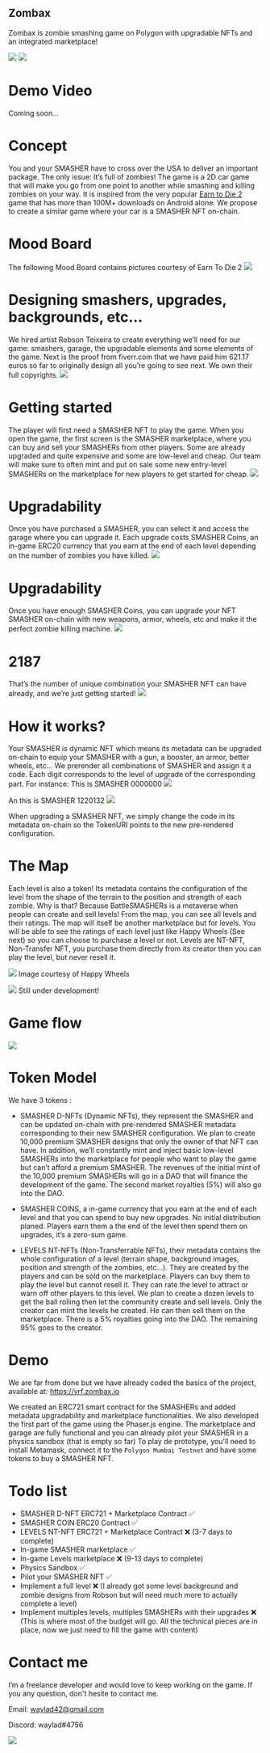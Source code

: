 ## Zombax

Zombax is zombie smashing game on Polygon with upgradable NFTs and an integrated marketplace!

![](https://vrf.zombax.io/assets/screenshots/home.png)
![](https://vrf.zombax.io/assets/screenshots/demo2.png)

# Demo Video

Coming soon...

# Concept

You and your SMASHER have to cross over the USA to deliver an important package. The only issue: It’s full of zombies!
The game is a 2D car game that will make you go from one point to another while smashing and killing zombies on your way. It is inspired from the very popular [Earn to Die 2](https://play.google.com/store/apps/details?id=com.notdoppler.earntodie2) game that has more than 100M+ downloads on Android alone.
We propose to create a similar game where your car is a SMASHER NFT on-chain.

# Mood Board

The following Mood Board contains pictures courtesy of Earn To Die 2
![](https://vrf.zombax.io/assets/screenshots/mood2.png)

# Designing smashers, upgrades, backgrounds, etc…

We hired artist Robson Teixeira to create everything we’ll need for our game: smashers, garage, the upgradable elements and some elements of the game. Next is the proof from fiverr.com that we have paid him 621.17 euros so far to originally design all you’re going to see next. We own their full copyrights.
![](https://vrf.zombax.io/assets/screenshots/fiverr.png)

# Getting started

The player will first need a SMASHER NFT to play the game. When you open the game, the first screen is the SMASHER marketplace, where you can buy and sell your SMASHERs from other players. Some are already upgraded and quite expensive and some are low-level and cheap.
Our team will make sure to often mint and put on sale some new entry-level SMASHERs on the marketplace for new players to get started for cheap.
![](https://vrf.zombax.io/assets/screenshots/marketplace.png)

# Upgradability

Once you have purchased a SMASHER, you can select it and access the garage where you can upgrade it. Each upgrade costs SMASHER Coins, an in-game ERC20 currency that you earn at the end of each level depending on the number of zombies you have killed.
![](https://vrf.zombax.io/assets/screenshots/garage-scene1.png)

# Upgradability

Once you have enough SMASHER Coins, you can upgrade your NFT SMASHER on-chain with new weapons, armor, wheels, etc and make it the perfect zombie killing machine.
![](https://vrf.zombax.io/assets/screenshots/garage-scene2.png)

# 2187

That’s the number of unique combination your SMASHER NFT can have already, and we’re just getting started!
![](https://vrf.zombax.io/assets/screenshots/configs.png)

# How it works?

Your SMASHER is dynamic NFT which means its metadata can be upgraded on-chain to equip your SMASHER with a gun, a booster, an armor, better wheels, etc…
We prerender all combinations of SMASHER and assign it a code. Each digit corresponds to the level of upgrade of the corresponding part.
For instance: This is SMASHER 0000000
![](https://vrf.zombax.io/assets/screenshots/config1.png)

An this is SMASHER 1220132
![](https://vrf.zombax.io/assets/screenshots/config2.png)

When upgrading a SMASHER NFT, we simply change the code in its metadata on-chain so the TokenURI points to the new pre-rendered configuration.

# The Map

Each level is also a token! Its metadata contains the configuration of the level from the shape of the terrain to the position and strength of each zombie. Why is that? Because BattleSMASHERs is a metaverse when people can create and sell levels! From the map, you can see all levels and their ratings. The map will itself be another marketplace but for levels. You will be able to see the ratings of each level just like Happy Wheels (See next) so you can choose to purchase a level or not. Levels are NT-NFT, Non-Transfer NFT, you purchase them directly from its creator then you can play the level, but never resell it.

![](https://vrf.zombax.io/assets/screenshots/happy-wheels.jpeg)
Image courtesy of Happy Wheels

![](https://vrf.zombax.io/assets/screenshots/map-scene.png)
Still under development!

# Game flow

![](https://vrf.zombax.io/assets/screenshots/flow2.png)

# Token Model

We have 3 tokens :

- SMASHER D-NFTs (Dynamic NFTs), they represent the SMASHER and can be updated on-chain with pre-rendered SMASHER metadata corresponding to their new SMASHER configuration. We plan to create 10,000 premium SMASHER designs that only the owner of that NFT can have. In addition, we’ll constantly mint and inject basic low-level SMASHERs into the marketplace for people who want to play the game but can’t afford a premium SMASHER. The revenues of the initial mint of the 10,000 premium SMASHERs will go in a DAO that will finance the development of the game. The second market royalties (5%) will also go into the DAO.

- SMASHER COINS, a in-game currency that you earn at the end of each level and that you can spend to buy new upgrades. No initial distribution planed. Players earn them a the end of the level then spend them on upgrades, it’s a zero-sum game.

- LEVELS NT-NFTs (Non-Transferrable NFTs), their metadata contains the whole configuration of a level (terrain shape, background images, position and strength of the zombies, etc…). They are created by the players and can be sold on the marketplace. Players can buy them to play the level but cannot resell it. They can rate the level to attract or warn off other players to this level. We plan to create a dozen levels to get the ball rolling then let the community create and sell levels. Only the creator can mint the levels he created. He can then sell them on the marketplace. There is a 5% royalties going into the DAO. The remaining 95% goes to the creator.

# Demo

We are far from done but we have already coded the basics of the project, available at:
https://vrf.zombax.io

We created an ERC721 smart contract for the SMASHERs and added metadata upgradability and marketplace functionalities. We also developed the first part of the game using the Phaser.js engine. The marketplace and garage are fully functional and you can already pilot your SMASHER in a physics sandbox (that is empty so far)
To play de prototype, you'll need to install Metamask, connect it to the `Polygon Mumbai Testnet` and have some tokens to buy a SMASHER NFT.

# Todo list

- SMASHER D-NFT ERC721 + Marketplace Contract ✅
- SMASHER COIN ERC20 Contract ✅
- LEVELS NT-NFT ERC721 + Marketplace Contract ❌ (3-7 days to complete)
- In-game SMASHER marketplace ✅
- In-game Levels marketplace ❌ (9-13 days to complete)
- Physics Sandbox ✅
- Pilot your SMASHER NFT ✅
- Implement a full level ❌ (I already got some level background and zombie designs from Robson but will need much more to actually complete a level)
- Implement multiples levels, multiples SMASHERs with their upgrades ❌ (This is where most of the budget will go. All the technical pieces are in place, now we just need to fill the game with content)

# Contact me

I’m a freelance developer and would love to keep working on the game. If you any question, don't hesite to contact me.

Email: waylad42@gmail.com

Discord: waylad#4756

![](https://vrf.zombax.io/assets/screenshots/zombie.png)
